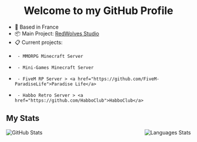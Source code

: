 <h1 align="center">Welcome to my GitHub Profile</h1>

* 📌 Based in France
* 📦 Main Project: <a href="https://github.com/RedWolvesStudio">RedWolves Studio</a>
* 📋 Current projects: 
*      - MMORPG Minecraft Server
*      - Mini-Games Minecraft Server
*      - FiveM RP Server > <a href="https://github.com/FiveM-ParadiseLife">Paradise Life</a>
*      - Habbo Retro Server > <a href="https://github.com/HabboClub">HabboClub</a>

## My Stats
<p align="center">
  <img align="left" alt="GitHub Stats" src="https://github-readme-stats.vercel.app/api?username=yumless&show_icons=true" />
  <img align="right" alt="Languages Stats" src="https://github-readme-stats.vercel.app/api/top-langs/?username=yumless" />
</p>
